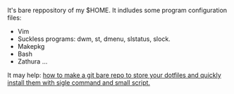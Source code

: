 It's bare reppository of my $HOME. It indludes some program configuration files:
  - Vim
  - Suckless programs: dwm, st, dmenu, slstatus, slock.
  - Makepkg
  - Bash
  - Zathura
  ...

It may help: [how to make a git bare repo to store your dotfiles and quickly install them with sigle command and small script.](https://www.atlassian.com/git/tutorials/dotfiles)
